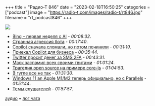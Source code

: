+++
title = "Радио-Т 846"
date = "2023-02-18T16:50:25"
categories = ["podcast"]
image = "https://radio-t.com/images/radio-t/rt846.jpg"
filename = "rt_podcast846"
+++

![](https://radio-t.com/images/radio-t/rt846.jpg)

- [Bing – первая неделя с AI](https://blogs.bing.com/search/february-2023/The-new-Bing-Edge-%E2%80%93-Learning-from-our-first-week/) - *00:08:32*.
- [Странная агрессия бота](https://simonwillison.net/2023/Feb/15/bing/) - *00:17:40*.
- [Copilot сначала сломали, но потом починили](https://github.com/orgs/community/discussions/47577) - *00:31:19*.
- [Приехал Copilot для бизнеса](https://github.blog/2023-02-14-github-copilot-for-business-is-now-available/) - *00:35:44*.
- [Twitter просит денег за SMS 2FA](https://www.theverge.com/2023/2/17/23605073/twitter-blue-charge-sms-2fa) - *00:43:31*.
- [Маск заспамил всех своими твитами](https://www.theverge.com/2023/2/13/23598514/twitter-algorithm-elon-musk-tweets) - *01:01:24*.
- [Трагедия open source на примере core-js](https://github.com/zloirock/core-js/blob/master/docs/2023-02-14-so-whats-next.md) - *01:04:53*.
- [В гугле все не так](https://medium.com/@pravse/the-maze-is-in-the-mouse-980c57cfd61a) - *01:31:30*.
- [Windows 11 an Apple M1/M2 теперь официально, но с Parallels](https://www.theverge.com/2023/2/16/23602718/microsoft-windows-11-apple-mac-m1-m2-support-parallels-virtual-machines) - *01:51:44*.
- [Темы слушателей](https://radio-t.com/p/2023/02/14/prep-846/) - *01:57:57*.

[аудио](https://cdn.radio-t.com/rt_podcast846.mp3) • [лог чата](https://chat.radio-t.com/logs/radio-t-846.html)
<audio src="https://cdn.radio-t.com/rt_podcast846.mp3" preload="none"></audio>
